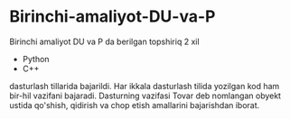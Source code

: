 # Birinchi-amaliyot-DU-va-P
Birinchi amaliyot DU va P da berilgan topshiriq 2 xil
- Python
- C++

dasturlash tillarida bajarildi. Har ikkala dasturlash tilida yozilgan kod ham bir-hil vazifani bajaradi. Dasturning vazifasi Tovar deb nomlangan obyekt ustida qo'shish, qidirish va chop etish amallarini bajarishdan iborat.
